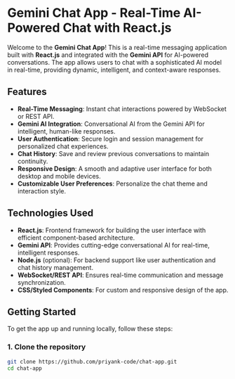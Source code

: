 # Gemini Chat App - Real-Time AI-Powered Chat with React.js

Welcome to the **Gemini Chat App**! This is a real-time messaging application built with **React.js** and integrated with the **Gemini API** for AI-powered conversations. The app allows users to chat with a sophisticated AI model in real-time, providing dynamic, intelligent, and context-aware responses.

## Features

- **Real-Time Messaging**: Instant chat interactions powered by WebSocket or REST API.
- **Gemini AI Integration**: Conversational AI from the Gemini API for intelligent, human-like responses.
- **User Authentication**: Secure login and session management for personalized chat experiences.
- **Chat History**: Save and review previous conversations to maintain continuity.
- **Responsive Design**: A smooth and adaptive user interface for both desktop and mobile devices.
- **Customizable User Preferences**: Personalize the chat theme and interaction style.

## Technologies Used

- **React.js**: Frontend framework for building the user interface with efficient component-based architecture.
- **Gemini API**: Provides cutting-edge conversational AI for real-time, intelligent responses.
- **Node.js** (optional): For backend support like user authentication and chat history management.
- **WebSocket/REST API**: Ensures real-time communication and message synchronization.
- **CSS/Styled Components**: For custom and responsive design of the app.

## Getting Started

To get the app up and running locally, follow these steps:

### 1. Clone the repository

```bash
git clone https://github.com/priyank-code/chat-app.git
cd chat-app
